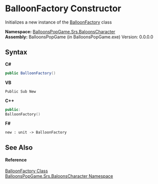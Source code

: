 # BalloonFactory Constructor 
 

Initializes a new instance of the <a href="T_BalloonsPopGame_Srs_BaloonsCharacter_BalloonFactory">BalloonFactory</a> class

**Namespace:**&nbsp;<a href="N_BalloonsPopGame_Srs_BaloonsCharacter">BalloonsPopGame.Srs.BaloonsCharacter</a><br />**Assembly:**&nbsp;BalloonsPopGame (in BalloonsPopGame.exe) Version: 0.0.0.0

## Syntax

**C#**<br />
``` C#
public BalloonFactory()
```

**VB**<br />
``` VB
Public Sub New
```

**C++**<br />
``` C++
public:
BalloonFactory()
```

**F#**<br />
``` F#
new : unit -> BalloonFactory
```


## See Also


#### Reference
<a href="T_BalloonsPopGame_Srs_BaloonsCharacter_BalloonFactory">BalloonFactory Class</a><br /><a href="N_BalloonsPopGame_Srs_BaloonsCharacter">BalloonsPopGame.Srs.BaloonsCharacter Namespace</a><br />